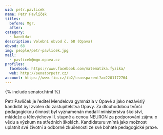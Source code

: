 ```yaml
---
uid: petr.pavlicek
name: Petr Pavlíček
titles:
  before: Mgr.
  after:
category:
  - kandidat
description: Volební obvod č. 68 (Opava)
obvod: 68
img: people/petr-pavlicek.jpg
mail:
  - pavlicek@mgo.opava.cz 
profiles:
  facebook: https://www.facebook.com/matematika.fyzika/
  web: http://senatorpetr.cz/
account: https://www.fio.cz/ib2/transparent?a=2201172764
---
```

{% include senator.html %} 

Petr Pavlíček je ředitel Mendelova gymnázia v Opavě a jako nezávislý kandidát byl zvolen do zastupitelstva Opavy. Za dlouhodobou tvůrčí pedagogickou činnost byl vyznamenán medailí ministerstva školství, mládeže a tělovýchovy II. stupně a cenou NEURON za podporování zájmu o vědu a výzkum na středních školách. Kandidaturu vnímá jako možnost uplatnit své životní a odborné zkušenosti ze své bohaté pedagogické praxe.

